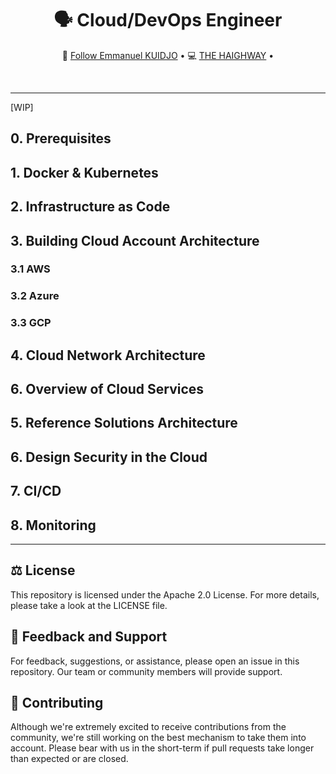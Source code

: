 <div align="center">
  <h1>🗣️ Cloud/DevOps Engineer</h1>
  <p align="center">
    🤗 <a href="https://www.linkedin.com/in/emmanuel-kuidjo">Follow Emmanuel KUIDJO</a> • 
    💻 <a href="https://www.linkedin.com/company/the-haighway">THE HAIGHWAY</a> • 
  </p>
</div>
<br/>

---

[WIP]

## 0. Prerequisites

## 1. Docker & Kubernetes

## 2. Infrastructure as Code

## 3. Building Cloud Account Architecture

### 3.1 AWS

### 3.2 Azure

### 3.3 GCP

## 4. Cloud Network Architecture

## 6. Overview of Cloud Services

## 5. Reference Solutions Architecture

## 6. Design Security in the Cloud

## 7. CI/CD

## 8. Monitoring 

---

## ⚖️ License

This repository is licensed under the Apache 2.0 License. For more details, please take a look at the LICENSE file.

## 💪 Feedback and Support

For feedback, suggestions, or assistance, please open an issue in this repository. Our team or community members will provide support.

## 🤝 Contributing

Although we're extremely excited to receive contributions from the community, we're still working on the best mechanism to take them into account. Please bear with us in the short-term if pull requests take longer than expected or are closed.